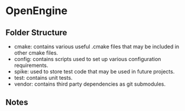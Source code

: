 # OpenEngine

## Folder Structure

* cmake: contains various useful .cmake files that may be included in other cmake files.
* config: contains scripts used to set up various configuration requirements.
* spike: used to store test code that may be used in future projects.
* test: contains unit tests.
* vendor: contains third party dependencies as git submodules.

## Notes

